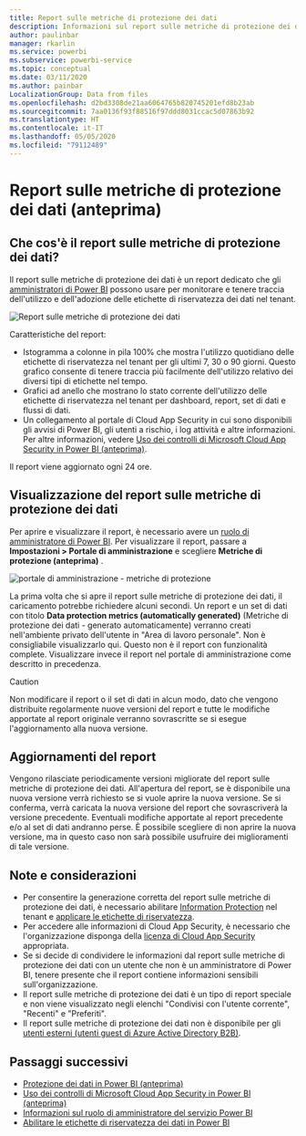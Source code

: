 ```yaml
---
title: Report sulle metriche di protezione dei dati
description: Informazioni sul report sulle metriche di protezione dei dati
author: paulinbar
manager: rkarlin
ms.service: powerbi
ms.subservice: powerbi-service
ms.topic: conceptual
ms.date: 03/11/2020
ms.author: painbar
LocalizationGroup: Data from files
ms.openlocfilehash: d2bd3308de21aa6064765b820745201efd8b23ab
ms.sourcegitcommit: 7aa0136f93f88516f97ddd8031ccac5d07863b92
ms.translationtype: HT
ms.contentlocale: it-IT
ms.lasthandoff: 05/05/2020
ms.locfileid: "79112489"
---
```

# <a name="data-protection-metrics-report-preview"></a>Report sulle metriche di protezione dei dati (anteprima)

## <a name="what-is-the-data-protection-metrics-report"></a>Che cos'è il report sulle metriche di protezione dei dati?
Il report sulle metriche di protezione dei dati è un report dedicato che gli [amministratori di Power BI](../service-admin-role.md) possono usare per monitorare e tenere traccia dell'utilizzo e dell'adozione delle etichette di riservatezza dei dati nel tenant.

![Report sulle metriche di protezione dei dati](./media/service-security-data-protection-metrics-report/protection-metrics-seven-days-1.png)
 
Caratteristiche del report:
* Istogramma a colonne in pila 100% che mostra l'utilizzo quotidiano delle etichette di riservatezza nel tenant per gli ultimi 7, 30 o 90 giorni. Questo grafico consente di tenere traccia più facilmente dell'utilizzo relativo dei diversi tipi di etichette nel tempo.
* Grafici ad anello che mostrano lo stato corrente dell'utilizzo delle etichette di riservatezza nel tenant per dashboard, report, set di dati e flussi di dati.
* Un collegamento al portale di Cloud App Security in cui sono disponibili gli avvisi di Power BI, gli utenti a rischio, i log attività e altre informazioni. Per altre informazioni, vedere [Uso dei controlli di Microsoft Cloud App Security in Power BI (anteprima)](./service-security-using-microsoft-cloud-app-security-controls.md).

Il report viene aggiornato ogni 24 ore.

## <a name="viewing-the-data-protection-metrics-report"></a>Visualizzazione del report sulle metriche di protezione dei dati

Per aprire e visualizzare il report, è necessario avere un [ruolo di amministratore di Power BI](../service-admin-role.md).
Per visualizzare il report, passare a **Impostazioni > Portale di amministrazione** e scegliere **Metriche di protezione (anteprima)** .

![portale di amministrazione - metriche di protezione](./media/service-security-data-protection-metrics-report/protection-metrics-admin-portal.png)
 
 
La prima volta che si apre il report sulle metriche di protezione dei dati, il caricamento potrebbe richiedere alcuni secondi. Un report e un set di dati con titolo **Data protection metrics (automatically generated)** (Metriche di protezione dei dati - generato automaticamente) verranno creati nell'ambiente privato dell'utente in "Area di lavoro personale". Non è consigliabile visualizzarlo qui. Questo non è il report con funzionalità complete. Visualizzare invece il report nel portale di amministrazione come descritto in precedenza.

> [!CAUTION]
> Non modificare il report o il set di dati in alcun modo, dato che vengono distribuite regolarmente nuove versioni del report e tutte le modifiche apportate al report originale verranno sovrascritte se si esegue l'aggiornamento alla nuova versione.

## <a name="report-updates"></a>Aggiornamenti del report

Vengono rilasciate periodicamente versioni migliorate del report sulle metriche di protezione dei dati. All'apertura del report, se è disponibile una nuova versione verrà richiesto se si vuole aprire la nuova versione. Se si conferma, verrà caricata la nuova versione del report che sovrascriverà la versione precedente. Eventuali modifiche apportate al report precedente e/o al set di dati andranno perse. È possibile scegliere di non aprire la nuova versione, ma in questo caso non sarà possibile usufruire dei miglioramenti di tale versione. 
## <a name="notes-and-considerations"></a>Note e considerazioni
* Per consentire la generazione corretta del report sulle metriche di protezione dei dati, è necessario abilitare [Information Protection](./service-security-enable-data-sensitivity-labels.md) nel tenant e [applicare le etichette di riservatezza](../designer/service-security-apply-data-sensitivity-labels.md). 
* Per accedere alle informazioni di Cloud App Security, è necessario che l'organizzazione disponga della [licenza di Cloud App Security](https://docs.microsoft.com/power-bi/admin/service-security-using-microsoft-cloud-app-security-controls#microsoft-cloud-app-security-licensing) appropriata.
* Se si decide di condividere le informazioni dal report sulle metriche di protezione dei dati con un utente che non è un amministratore di Power BI, tenere presente che il report contiene informazioni sensibili sull'organizzazione.
* Il report sulle metriche di protezione dei dati è un tipo di report speciale e non viene visualizzato negli elenchi "Condivisi con l'utente corrente", "Recenti" e "Preferiti".
* Il report sulle metriche di protezione dei dati non è disponibile per gli [utenti esterni (utenti guest di Azure Active Directory B2B)](../service-admin-azure-ad-b2b.md).
## <a name="next-steps"></a>Passaggi successivi
* [Protezione dei dati in Power BI (anteprima)](./service-security-data-protection-overview.md)
* [Uso dei controlli di Microsoft Cloud App Security in Power BI (anteprima)](./service-security-using-microsoft-cloud-app-security-controls.md)
* [Informazioni sul ruolo di amministratore del servizio Power BI](../service-admin-role.md)
* [Abilitare le etichette di riservatezza dei dati in Power BI](./service-security-enable-data-sensitivity-labels.md)
